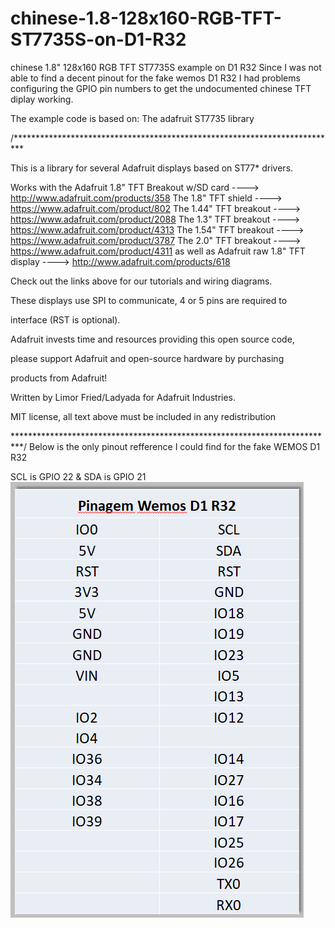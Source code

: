 # chinese-1.8-128x160-RGB-TFT-ST7735S-on-D1-R32
chinese 1.8" 128x160 RGB TFT ST7735S example on D1 R32
Since I was not able to find a decent pinout for the fake wemos D1 R32
I had problems configuring the GPIO pin numbers to get the undocumented
chinese TFT diplay working.

The example code is based on: The adafruit ST7735 library 

/**************************************************************************

  This is a library for several Adafruit displays based on ST77* drivers.
  

  Works with the Adafruit 1.8" TFT Breakout w/SD card
    ----> http://www.adafruit.com/products/358
  The 1.8" TFT shield
    ----> https://www.adafruit.com/product/802
  The 1.44" TFT breakout
    ----> https://www.adafruit.com/product/2088
  The 1.3" TFT breakout
  ----> https://www.adafruit.com/product/4313
  The 1.54" TFT breakout
    ----> https://www.adafruit.com/product/3787
  The 2.0" TFT breakout
    ----> https://www.adafruit.com/product/4311
  as well as Adafruit raw 1.8" TFT display
    ----> http://www.adafruit.com/products/618
    

  Check out the links above for our tutorials and wiring diagrams.
  
  These displays use SPI to communicate, 4 or 5 pins are required to
  
  interface (RST is optional).
  

  Adafruit invests time and resources providing this open source code,
  
  please support Adafruit and open-source hardware by purchasing
  
  products from Adafruit!
  

  Written by Limor Fried/Ladyada for Adafruit Industries.
  
  MIT license, all text above must be included in any redistribution
  
 **************************************************************************/
 Below is the only pinout refference I could find for the fake WEMOS D1 R32 
 
 SCL is GPIO 22 & SDA is GPIO 21
 ![D1 R32 pinout](https://raw.githubusercontent.com/JanBosNL/chinese-1.8-128x160-RGB-TFT-ST7735S-on-D1-R32/master/8.png)
 
